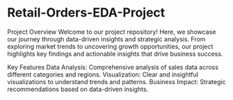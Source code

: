 # Retail-Orders-EDA-Project
Project Overview Welcome to our project repository! Here, we showcase our journey through data-driven insights and strategic analysis. From exploring market trends to uncovering growth opportunities, our project highlights key findings and actionable insights that drive business success.

Key Features Data Analysis: Comprehensive analysis of sales data across different categories and regions. Visualization: Clear and insightful visualizations to understand trends and patterns. Business Impact: Strategic recommendations based on data-driven insights.
